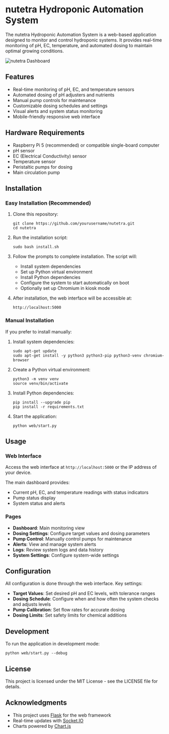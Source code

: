 # nutetra Hydroponic Automation System

The nutetra Hydroponic Automation System is a web-based application designed to monitor and control hydroponic systems. It provides real-time monitoring of pH, EC, temperature, and automated dosing to maintain optimal growing conditions.

![nutetra Dashboard](web/static/img/dashboard-preview.png)

## Features

- Real-time monitoring of pH, EC, and temperature sensors
- Automated dosing of pH adjusters and nutrients
- Manual pump controls for maintenance
- Customizable dosing schedules and settings
- Visual alerts and system status monitoring
- Mobile-friendly responsive web interface

## Hardware Requirements

- Raspberry Pi 5 (recommended) or compatible single-board computer
- pH sensor
- EC (Electrical Conductivity) sensor
- Temperature sensor
- Peristaltic pumps for dosing
- Main circulation pump

## Installation

### Easy Installation (Recommended)

1. Clone this repository:
   ```
   git clone https://github.com/yourusername/nutetra.git
   cd nutetra
   ```

2. Run the installation script:
   ```
   sudo bash install.sh
   ```

3. Follow the prompts to complete installation. The script will:
   - Install system dependencies
   - Set up Python virtual environment
   - Install Python dependencies
   - Configure the system to start automatically on boot
   - Optionally set up Chromium in kiosk mode

4. After installation, the web interface will be accessible at:
   ```
   http://localhost:5000
   ```

### Manual Installation

If you prefer to install manually:

1. Install system dependencies:
   ```
   sudo apt-get update
   sudo apt-get install -y python3 python3-pip python3-venv chromium-browser
   ```

2. Create a Python virtual environment:
   ```
   python3 -m venv venv
   source venv/bin/activate
   ```

3. Install Python dependencies:
   ```
   pip install --upgrade pip
   pip install -r requirements.txt
   ```

4. Start the application:
   ```
   python web/start.py
   ```

## Usage

### Web Interface

Access the web interface at `http://localhost:5000` or the IP address of your device.

The main dashboard provides:
- Current pH, EC, and temperature readings with status indicators
- Pump status display
- System status and alerts

### Pages

- **Dashboard**: Main monitoring view
- **Dosing Settings**: Configure target values and dosing parameters
- **Pump Control**: Manually control pumps for maintenance
- **Alerts**: View and manage system alerts
- **Logs**: Review system logs and data history
- **System Settings**: Configure system-wide settings

## Configuration

All configuration is done through the web interface. Key settings:

- **Target Values**: Set desired pH and EC levels, with tolerance ranges
- **Dosing Schedule**: Configure when and how often the system checks and adjusts levels
- **Pump Calibration**: Set flow rates for accurate dosing
- **Dosing Limits**: Set safety limits for chemical additions

## Development

To run the application in development mode:

```
python web/start.py --debug
```

## License

This project is licensed under the MIT License - see the LICENSE file for details.

## Acknowledgments

- This project uses [Flask](https://flask.palletsprojects.com/) for the web framework
- Real-time updates with [Socket.IO](https://socket.io/)
- Charts powered by [Chart.js](https://www.chartjs.org/)

